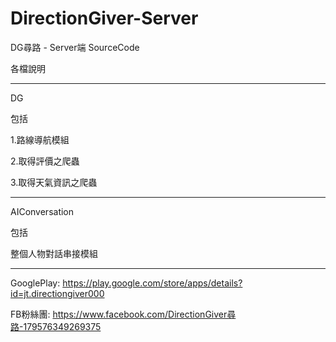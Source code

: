 # DirectionGiver-Server

DG尋路 - Server端 SourceCode


各檔說明

----------
DG

包括

1.路線導航模組

2.取得評價之爬蟲

3.取得天氣資訊之爬蟲

----------
AIConversation

包括

整個人物對話串接模組

----------


GooglePlay: https://play.google.com/store/apps/details?id=jt.directiongiver000 

FB粉絲團: https://www.facebook.com/DirectionGiver尋路-179576349269375
